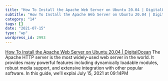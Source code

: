 ```yaml
---
title: "How To Install the Apache Web Server on Ubuntu 20.04 | DigitalOcean"
subtitle: "How To Install the Apache Web Server on Ubuntu 20.04 | DigitalOcean"
category: "14"
tags: []
date: "2021-07-15"
type: "wp"
wordpress_id: 2993
---
```

[ How To Install the Apache Web Server on Ubuntu 20.04 | DigitalOcean](https://www.digitalocean.com/community/tutorials/how-to-install-the-apache-web-server-on-ubuntu-20-04)
 The Apache HTTP server is the most widely-used web server in the world. It provides many powerful features including dynamically loadable modules, robust media support, and extensive integration with other popular software. In this guide, we’ll explai
July 15, 2021 at 09:14PM